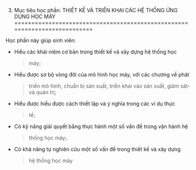 3. Mục tiêu học phần: THIẾT KẾ VÀ TRIỂN KHAI CÁC HỆ THỐNG ỨNG DỤNG HỌC MÁY
==========================================================================

Học phần này giúp sinh viên:

-   Hiểu các khái niệm cơ bản trong thiết kế và xây dựng hệ thống học
    > máy;

-   Hiểu được sơ bộ vòng đời của mô hình học máy, với các chương về phát
    > triển mô hình, chuẩn bị sản xuất, triển khai vào sản xuất, giám
    > sát-và quản trị;

-   Hiểu được hiểu được cách thiết lập và ý nghĩa trong các ví dụ thực
    > tế;

-   Có kỹ năng giải quyết bằng thực hành một số vấn đề trong vận hành hệ
    > thống học máy;.

-   Có khả năng tự nghiên cứu một số vấn đề trong thiết kế và xây dựng
    > hệ thống học máy

